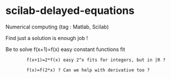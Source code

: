 # scilab-delayed-equations
Numerical computing (tag : Matlab, Scilab)

Find just a solution is enough job !

Be to solve f(x+1)=f(x) easy constant functions fit

            f(x+1)=2*f(x) easy 2^x fits for integers, but in |R ?
            
            f(x)=f(2*x) ? Can we help with derivative too ?
            
            
           
